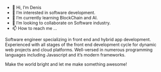 - 👋 Hi, I’m Denis
- 👀 I’m interested in software development.
- 🌱 I’m currently learning BlockChain and AI.
- 💞️ I’m looking to collaborate on Software industry.
- 📫 How to reach me ...

Software engineer specializing in front end and hybrid app development. 
Experienced with all stages of the front end development cycle for dynamic web projects and cloud platforms. 
Well-versed in numerous programming languages including Javascript and it’s modern frameworks.

Make the world bright and let me make something awesome!

<!---
denisIL/denisIL is a ✨ special ✨ repository because its `README.md` (this file) appears on your GitHub profile.
You can click the Preview link to take a look at your changes.
--->

